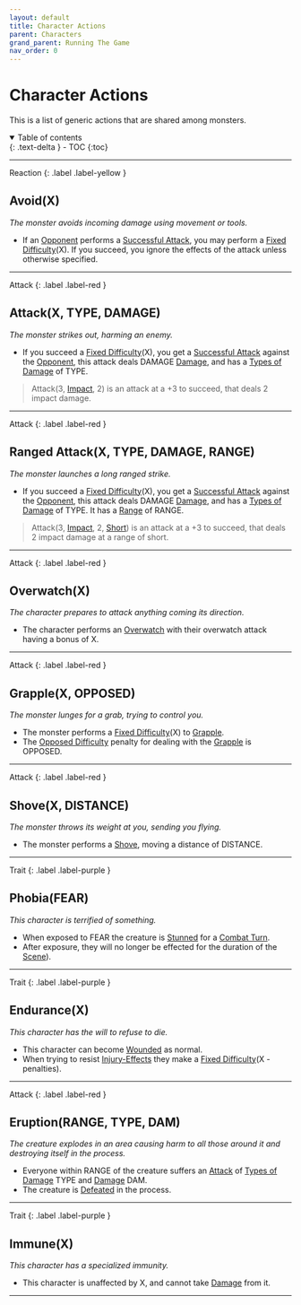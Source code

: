 ```yaml
---
layout: default
title: Character Actions
parent: Characters
grand_parent: Running The Game
nav_order: 0
---
```


# Character Actions
This is a list of generic actions that are shared among monsters.

<details open markdown="block">
  <summary>
    Table of contents
  </summary>
  {: .text-delta }
- TOC
{:toc}
</details>

---
Reaction
{: .label .label-yellow }
## Avoid(X)
*The monster avoids incoming damage using movement or tools.*

* If an [Opponent](Terminology#Opponent) performs a [Successful Attack](Terminology#Successful%20Attack), you may perform a [Fixed Difficulty](Skills#Fixed%20Difficulty)(X). If you succeed, you ignore the effects of the attack unless otherwise specified.

---
Attack
{: .label .label-red }
## Attack(X, TYPE, DAMAGE)
*The monster strikes out, harming an enemy.*

* If you succeed a [Fixed Difficulty](Skills#Fixed%20Difficulty)(X), you get a [Successful Attack](Terminology#Successful%20Attack) against the [Opponent](Terminology#Opponent), this attack deals DAMAGE [Damage](Terminology#Damage), and has a [Types of Damage](Injury#Types%20of%20Damage) of TYPE.

> Attack(3, [Impact](Injury#Impact), 2) is an attack at a +3 to succeed, that deals 2 impact damage.

---
Attack
{: .label .label-red }
## Ranged Attack(X, TYPE, DAMAGE, RANGE)
*The monster launches a long ranged strike.*

* If you succeed a [Fixed Difficulty](Skills#Fixed%20Difficulty)(X), you get a [Successful Attack](Terminology#Successful%20Attack) against the [Opponent](Terminology#Opponent), this attack deals DAMAGE [Damage](Terminology#Damage), and has a [Types of Damage](Injury#Types%20of%20Damage) of TYPE. It has a [Range](Weapons#Range) of RANGE.

> Attack(3, [Impact](Injury#Impact), 2, [Short](Movement#Short)) is an attack at a +3 to succeed, that deals 2 impact damage at a range of short.

---

Attack
{: .label .label-red }
## Overwatch(X)
*The character prepares to attack anything coming its direction.*

* The character performs an [Overwatch](Game/Core/Special-Combat-Actions#Overwatch) with their overwatch attack having a bonus of X.

---

Attack
{: .label .label-red }
## Grapple(X, OPPOSED)
*The monster lunges for a grab, trying to control you.*

* The monster performs a [Fixed Difficulty](Skills#Fixed%20Difficulty)(X) to [Grapple](Special-Combat-Actions#Grapple).
* The [Opposed Difficulty](Skills#Opposed%20Difficulty) penalty for dealing with the [Grapple](Special-Combat-Actions#Grapple) is OPPOSED.

---
Attack
{: .label .label-red }
## Shove(X, DISTANCE)
*The monster throws its weight at you, sending you flying.*

* The monster performs a [Shove](Special-Combat-Actions#Shove), moving a distance of DISTANCE.

---
Trait
{: .label .label-purple }
## Phobia(FEAR)
*This character is terrified of something.*

* When exposed to FEAR the creature is [Stunned](Effects#Stunned) for a [Combat Turn](Terminology#Combat%20Turn).
* After exposure, they will no longer be effected for the duration of the [Scene](Terminology#Scene)).

---
Trait
{: .label .label-purple }
## Endurance(X)
*This character has the will to refuse to die.*

* This character can become [Wounded](Effects#Wounded) as normal. 
* When trying to resist [Injury-Effects](Injury-Effects) they make a [Fixed Difficulty](Skills#Fixed%20Difficulty)(X - penalties).

--- 

Attack
{: .label .label-red }
## Eruption(RANGE, TYPE, DAM)
*The creature explodes in an area causing harm to all those around it and destroying itself in the process.*

* Everyone within RANGE of the creature suffers an [Attack](Terminology#Attack) of [Types of Damage](Injury#Types%20of%20Damage) TYPE and [Damage](Terminology#Damage) DAM.
* The creature is [Defeated](Effects#Defeated) in the process.

---

Trait
{: .label .label-purple }
## Immune(X)
*This character has a specialized immunity.*

* This character is unaffected by X, and cannot take [Damage](Game/Core/Terminology#Damage) from it.

--- 
